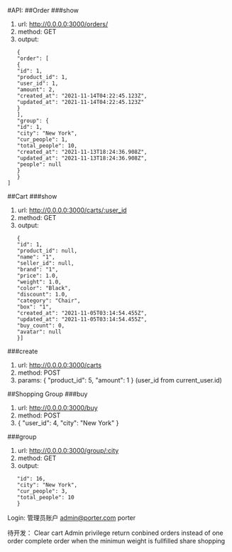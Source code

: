 #API:
##Order
###show
1. url: http://0.0.0.0:3000/orders/
2. method: GET
3. output: 
~~~[
   {
   "order": [
   {
   "id": 1,
   "product_id": 1,
   "user_id": 1,
   "amount": 2,
   "created_at": "2021-11-14T04:22:45.123Z",
   "updated_at": "2021-11-14T04:22:45.123Z"
   }
   ],
   "group": {
   "id": 1,
   "city": "New York",
   "cur_people": 1,
   "total_people": 10,
   "created_at": "2021-11-13T18:24:36.908Z",
   "updated_at": "2021-11-13T18:24:36.908Z",
   "people": null
   }
   }
]
~~~
##Cart
###show
1. url: http://0.0.0.0:3000/carts/:user_id
2. method: GET
3. output:
~~~[
   {
   "id": 1,
   "product_id": null,
   "name": "1",
   "seller_id": null,
   "brand": "1",
   "price": 1.0,
   "weight": 1.0,
   "color": "Black",
   "discount": 1.0,
   "category": "Chair",
   "box": "1",
   "created_at": "2021-11-05T03:14:54.455Z",
   "updated_at": "2021-11-05T03:14:54.455Z",
   "buy_count": 0,
   "avatar": null
   }]
~~~
###create
1. url: http://0.0.0.0:3000/carts
2. method: POST
3. params: {
   "product_id": 5,
   "amount": 1
   }
(user_id from current_user.id)



##Shopping Group
###buy
1. url: http://0.0.0.0:3000/buy
2. method: POST
3. {
   "user_id": 4,
   "city": "New York"
   }

###group
1. url: http://0.0.0.0:3000/group/:city
2. method: GET
3. output: 
~~~{
   "id": 16,
   "city": "New York",
   "cur_people": 3,
   "total_people": 10
   }
~~~


Login:
管理员账户
admin@porter.com
porter

待开发：
Clear cart
Admin privilege
return conbined orders instead of one order
complete order when the minimun weight is fullfilled
share shopping




